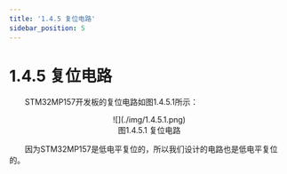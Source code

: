 ```yaml
---
title: '1.4.5 复位电路'
sidebar_position: 5
---
```


# 1.4.5 复位电路

&emsp;&emsp;STM32MP157开发板的复位电路如图1.4.5.1所示：

<center>
![](./img/1.4.5.1.png)<br/>
图1.4.5.1 复位电路
</center>


&emsp;&emsp;因为STM32MP157是低电平复位的，所以我们设计的电路也是低电平复位的。
















